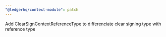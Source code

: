 ```yaml
---
"@ledgerhq/context-module": patch
---
```


Add ClearSignContextReferenceType to differenciate clear signing type with reference type
